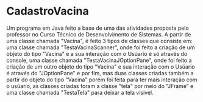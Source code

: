 # CadastroVacina

Um programa em Java feito a base de uma das atividades proposta pelo professor no Curso Técnico de Desenvolvimento de Sistemas. A partir de uma classe chamada "Vacina", é feito 3 tipos de classes que consiste em: uma classe chamada "TestaVacinaScanner", onde foi feito a criação de um objeto do tipo "Vacina" e a sua interação com o Usúario é só através do console, uma classe chamada "TestaVacinaJOptionPane", onde foi feito a criação de um outro objeto do tipo "Vacina" e sua interação com o Usúario é através do "JOptionPane" e por fim, mas duas classes criadas também a partir do objeto do tipo "Vacina" porém foi feita para ter mais interação com o usúario, as classes criadas foram a classe "tela" por meio do "JFrame" e uma classe chamada "TestaTela" para deixar a tela vísivel.
